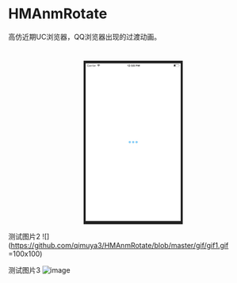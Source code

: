 # HMAnmRotate
高仿近期UC浏览器，QQ浏览器出现的过渡动画。
<h1></h1>
<div  align="center">    
<img src="https://github.com/qimuya3/HMAnmRotate/blob/master/gif/gif1.gif" width = "200" height = "330" alt="图片名称" align=center />
</div>

测试图片2
![](https://github.com/qimuya3/HMAnmRotate/blob/master/gif/gif1.gif =100x100)

测试图片3
 ![image]()


